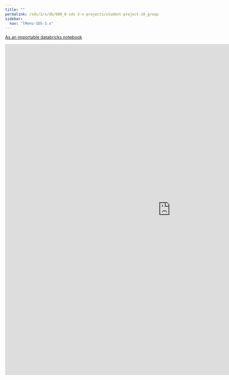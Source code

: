 ```yaml
---
title: ""
permalink: /sds/3/x/db/000_0-sds-3-x-projects/student-project-10_group-Geosmus/07_b_appendix_TTTDFfunctions/
sidebar:
  nav: "lMenu-SDS-3.x"
---
```


[As an importable databricks notebook](https://lamastex.github.io/scalable-data-science/sds/3/x/db/000_0-sds-3-x-projects/student-project-10_group-Geosmus/07_b_appendix_TTTDFfunctions.html)

<iframe src="https://lamastex.github.io/scalable-data-science/sds/3/x/db/000_0-sds-3-x-projects/student-project-10_group-Geosmus/07_b_appendix_TTTDFfunctions.html" width="1080" height="1080" frameborder="0"></iframe>
